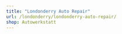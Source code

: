 ```yaml
---
title: "Londonderry Auto Repair"
url: /londonderry/londonderry-auto-repair/
shop: Autowerkstatt
---
```

